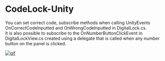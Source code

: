 # CodeLock-Unity

You can set correct code, subscribe methods when calling UnityEvents OnCorrectCodeInputted and OnWrongCodeInputted in DigitalLock.cs.<br>
It is also possible to subscribe to the OnNumberButtonClickEvent in DigitalLockView.cs created using a delegate that is called when any number button on the panel is clicked.

<a href="https://ibb.co/h9wN4Qk"><img src="https://i.ibb.co/02vL64k/Digital-Lock-Unity.gif" alt="gif" border="0"></a><br /><a target='_blank' href='https://ru.imgbb.com/'></a><br />

